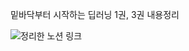 밑바닥부터 시작하는 딥러닝 1권, 3권 내용정리

![정리한 노션 링크](https://spring-wool-766.notion.site/a0389c6bf6cf4945a6a138b0566162b4)
